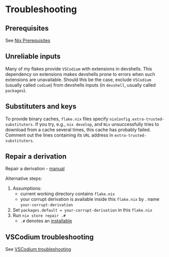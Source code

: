 # Troubleshooting

## Prerequisites

See [Nix Prerequisites](NixPrerequisites.md)

## Unreliable inputs

Many of my flakes provide `VSCodium` with extensions in devshells. This dependency on extensions makes devshells prone to errors when such extensions are unavailable. Should this be the case, exclude `VSCodium` (usually called `codium`) from devshells inputs (in `devshell`, usually called `packages`).

## Substituters and keys
To provide binary caches, `flake.nix` files specify `nixConfig.extra-trusted-substituters`. If you try, e.g., `nix develop`, and `Nix` unsuccessfully tries to download from a cache several times, this cache has probably failed. Comment out the lines containing its `URL` address in `extra-trusted-substituters`.

## Repair a derivation

Repair a derivation - [manual](https://nixos.org/manual/nix/unstable/command-ref/new-cli/nix3-store-repair.html)

Alternative steps:

   1. Assumptions:
      - current working directory contains `flake.nix`
      - your corrupt derivation is available inside this `flake.nix` by . name `your-corrupt-derivation`
   1. Set `packages.default = your-corrupt-derivation` in this `flake.nix`
   1. Run `nix store repair .#`
      - `.#` denotes an [installable](https://nixos.org/manual/nix/stable/command-ref/new-cli/nix.html?highlight=installable#installables)

## VSCodium troubleshooting

See [VSCodium troubleshooting](https://github.com/deemp/flakes/blob/main/codium/README.md#troubleshooting)
